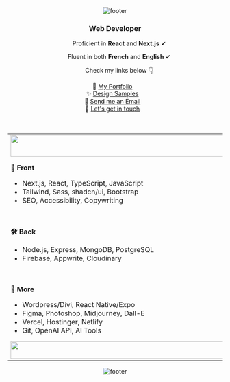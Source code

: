 <div align="center">
  <img src="https://i.postimg.cc/bNkGkw2H/pixel-link.gif" alt="footer">
</div>

<div align="center">
  <h3>Web Developer</h3>
  <p>&nbsp;&nbsp;&nbsp;&nbsp;&nbsp;Proficient in <strong>React</strong> and <strong>Next.js</strong> ✔</p>
  <p>&nbsp;&nbsp;&nbsp;&nbsp;&nbsp;Fluent in both <strong>French</strong> and <strong>English</strong> ✔</p>
  <p>&nbsp;&nbsp;&nbsp;&nbsp;&nbsp;Check my links below 👇</p>
  📌 <a href="https://devfrank.vercel.app">My Portfolio</a>&nbsp;&nbsp;&nbsp;<br />
  ✨ <a href="https://drive.google.com/drive/folders/1_jEA6j9e31_xdi-JC7eDePDzfVrCYlEe">Design Samples</a>&nbsp;&nbsp;&nbsp;<br />
  📧 <a href="mailto:franck.vukelic@gmail.com">Send me an Email</a>&nbsp;&nbsp;&nbsp;<br />
  💬 <a href="https://api.whatsapp.com/send?phone=33779134587">Let's get in touch</a>&nbsp;&nbsp;&nbsp;<br/>
  
</div><br /><br />

<table>
  <td>
    <img src="https://i.postimg.cc/13R9Xm0z/transparent.png" style="width: 600px; height:50px" />
    <p><strong>🎨 Front</strong></p>
    <ul>
      <li>Next.js, React, TypeScript, JavaScript</li>
      <li>Tailwind, Sass, shadcn/ui, Bootstrap</li>
      <li>SEO, Accessibility, Copywriting</li>
    </ul>
    <br /><p><strong>🛠 Back</strong></p>
    <ul>
      <li>Node.js, Express, MongoDB, PostgreSQL</li>
      <li>Firebase, Appwrite, Cloudinary</li>
    </ul>
    <br /><p><strong>📁 More</strong></p>
    <ul>
      <li>Wordpress/Divi, React Native/Expo</li>
      <li>Figma, Photoshop, Midjourney, Dall-E</li>
      <li>Vercel, Hostinger, Netlify</li>
      <li>Git, OpenAI API, AI Tools</li>
    </ul>
    <img src="https://i.postimg.cc/13R9Xm0z/transparent.png" style="width: 600px; height:40px" />
  </td>
  <td>
    <img src="https://i.postimg.cc/c4MqwFYr/gokudev.png" />
  </td>
</table>

<div align="center">
  <img src="https://i.postimg.cc/zGkV227y/pixel-samus.gif" alt="footer">
</div>
